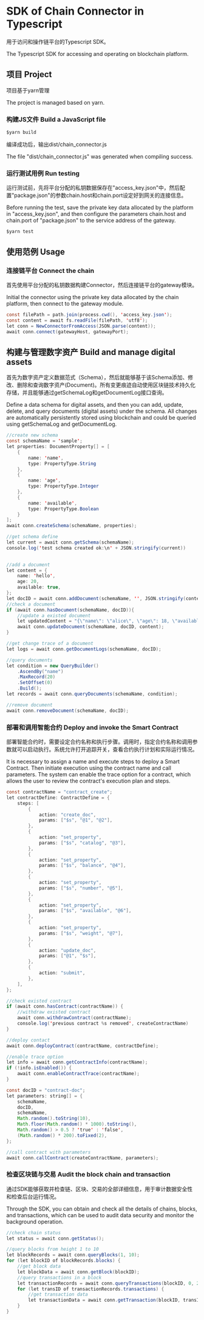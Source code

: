 # SDK of Chain Connector in Typescript

用于访问和操作链平台的Typescript SDK。

The Typescript SDK for accessing and operating on blockchain platform.

## 项目 Project

项目基于yarn管理

The project is managed based on yarn.

### 构建JS文件 Build a JavaScript file

```
$yarn build
```

编译成功后，输出dist/chain_connector.js

The file "dist/chain_connector.js" was generated when compiling success.

### 运行测试用例 Run testing

运行测试前，先将平台分配的私钥数据保存在"access_key.json"中，然后配置"package.json"的参数chain.host和chain.port设定好到网关的连接信息。

Before running the test, save the private key data allocated by the platform in "access_key.json", and then configure the parameters chain.host and chain.port of "package.json" to the service address of the gateway.

```
$yarn test
```



## 使用范例 Usage

### 连接链平台 Connect the chain

首先使用平台分配的私钥数据构建Connector，然后连接链平台的gateway模块。

Initial the connector using the private key data allocated by the chain platform, then connect to the gateway module.

```java
const filePath = path.join(process.cwd(), 'access_key.json');
const content = await fs.readFile(filePath, 'utf8');
let conn = NewConnectorFromAccess(JSON.parse(content));
await conn.connect(gatewayHost, gatewayPort);
```



## 构建与管理数字资产 Build and manage digital assets

首先为数字资产定义数据范式（Schema），然后就能够基于该Schema添加、修改、删除和查询数字资产(Document)。所有变更痕迹自动使用区块链技术持久化存储，并且能够通过getSchemaLog和getDocumentLog接口查询。

Define a data schema for digital assets, and then you can add, update, delete, and query documents (digital assets) under the schema. All changes are automatically persistently stored using blockchain and could be queried using getSchemaLog and getDocumentLog.

```java
//create new schema
const schemaName = 'sample';
let properties: DocumentProperty[] = [
    {
        name: 'name',
        type: PropertyType.String
    },
    {
        name: 'age',
        type: PropertyType.Integer
    },
    {
        name: 'available',
        type: PropertyType.Boolean
    }
];
await conn.createSchema(schemaName, properties);

//get schema define    
let current = await conn.getSchema(schemaName);
console.log('test schema created ok:\n' + JSON.stringify(current))
            

//add a document
let content = {
    name: 'hello',
    age: 20,
    available: true,
};
let docID = await conn.addDocument(schemaName, '', JSON.stringify(content));
//check a document
if (await conn.hasDocument(schemaName, docID)){
    //update a existed document
    let updatedContent = "{\"name\": \"alice\", \"age\": 18, \"available\": false}";
    await conn.updateDocument(schemaName, docID, content);
}

//get change trace of a document
let logs = await conn.getDocumentLogs(schemaName, docID);

//query documents
let condition = new QueryBuilder()
    .AscendBy("name")
    .MaxRecord(20)
    .SetOffset(0)
    .Build();
let records = await conn.queryDocuments(schemaName, condition);

//remove document
await conn.removeDocument(schemaName, docID);

```



### 部署和调用智能合约 Deploy and invoke the Smart Contract

部署智能合约时，需要设定合约名称和执行步骤。调用时，指定合约名称和调用参数就可以启动执行。系统允许打开追踪开关，查看合约执行计划和实际运行情况。

It is necessary to assign a name and execute steps to deploy a Smart Contract. Then initiate execution using the contract name and call parameters. The system can enable the trace option for a contract, which allows the user to review the contract's execution plan and steps.



```java
const contractName = "contract_create";
let contractDefine: ContractDefine = {
    steps: [
        {
            action: "create_doc",
            params: ["$s", "@1", "@2"],
        },
        {
            action: "set_property",
            params: ["$s", "catalog", "@3"],
        },
        {
            action: "set_property",
            params: ["$s", "balance", "@4"],
        },
        {
            action: "set_property",
            params: ["$s", "number", "@5"],
        },
        {
            action: "set_property",
            params: ["$s", "available", "@6"],
        },
        {
            action: "set_property",
            params: ["$s", "weight", "@7"],
        },
        {
            action: "update_doc",
            params: ["@1", "$s"],
        },
        {
            action: "submit",
        },
    ],
};

//check existed contract
if (await conn.hasContract(contractName)) {
    //withdraw existed contract
    await conn.withdrawContract(contractName);
    console.log('previous contract %s removed', createContractName)
}

//deploy contact
await conn.deployContract(contractName, contractDefine);

//enable trace option
let info = await conn.getContractInfo(contractName);
if (!info.isEnabled()) {
    await conn.enableContractTrace(contractName);
}

const docID = "contract-doc";
let parameters: string[] = {
    schemaName,
    docID,
    schemaName,
    Math.random().toString(10),
    Math.floor(Math.random() * 1000).toString(),
    Math.random() > 0.5 ? 'true' : 'false',
    (Math.random() * 200).toFixed(2),
};

//call contract with parameters
await conn.callContract(createContractName, parameters);

```



### 检查区块链与交易 Audit the block chain and transaction

通过SDK能够获取并检查链、区块、交易的全部详细信息，用于审计数据安全性和检查后台运行情况。

Through the SDK, you can obtain and check all the details of chains, blocks, and transactions, which can be used to audit data security and monitor the background operation.

```java
//check chain status
let status = await conn.getStatus();

//query blocks from height 1 to 10
let blockRecords = await conn.queryBlocks(1, 10);
for (let blockID of blockRecords.blocks) {
    //get block data
    let blockData = await conn.getBlock(blockID);
    //query transactions in a block
    let transactionRecords = await conn.queryTransactions(blockID, 0, 20);
    for (let transID of transactionRecords.transactions) {
        //get transaction data
        let transactionData = await conn.getTransaction(blockID, transID);
    }
}
```

